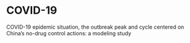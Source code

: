 # COVID-19
COVID-19 epidemic situation, the outbreak peak and cycle centered on China’s no-drug control actions: a modeling study
